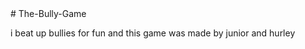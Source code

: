 <html>
# The-Bully-Game
<p>i beat up bullies for fun and this game was made by junior and hurley</p>








</html>
